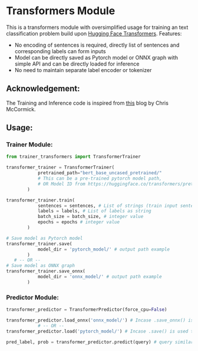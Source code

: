 # Transformers Module

This is a transformers module with oversimplified usage for training an text classification problem build upon [Hugging Face Transformers](https://github.com/huggingface/transformers).
Features:
- No encoding of sentences is required, directly list of sentences and corresponding labels can form inputs
- Model can be directly saved as Pytorch model or ONNX graph with simple API and can be directly loaded for inference
- No need to maintain separate label encoder or tokenizer

## Acknowledgement:
The Training and Inference code is inspired from [this](https://mccormickml.com/2019/07/22/BERT-fine-tuning/) blog by Chris McCormick.

## Usage:

### Trainer Module:

```python
from trainer_transformers import TransformerTrainer

transformer_trainer = TransformerTrainer(
            pretrained_path="bert_base_uncased_pretrained/" 
            # This can be a pre-trained pytorch model path, 
            # OR Model ID from https://huggingface.co/transformers/pretrained_models.html
        )

transformer_trainer.train(
            sentences = sentences, # List of strings (train input sentences)
            labels = labels, # List of labels as string
            batch_size = batch_size, # integer value
            epochs = epochs # integer value
        )

# Save model as Pytorch model
transformer_trainer.save(
            model_dir = 'pytorch_model/' # output path example
        )
   # -- OR --
# Save model as ONNX graph
transformer_trainer.save_onnx(
            model_dir = 'onnx_model/' # output path example
        )
```


### Predictor Module:
```python
transformer_predictor = TransformerPredictor(force_cpu=False)

transformer_predictor.load_onnx('onnx_model/') # Incase .save_onnx() is used to save the model
            # -- OR --
transformer_predictor.load('pytorch_model/') # Incase .save() is used to save the model

pred_label, prob = transformer_predictor.predict(query) # query similar to string in sentences list
```
